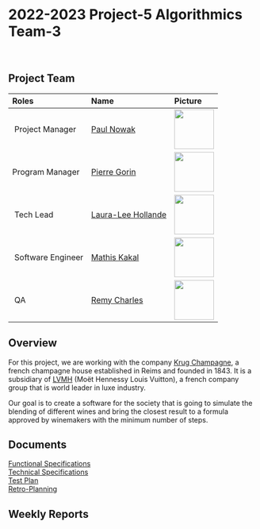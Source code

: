 # 2022-2023 Project-5 Algorithmics Team-3

<br>

## Project Team

| Roles | Name | Picture |
| :--- | :--- | :--- |
| Project Manager | [Paul Nowak](https://www.linkedin.com/in/paul-nowak-0757a61a7/) | [<img src="https://avatars.githubusercontent.com/u/91249965?s=81" width="80px"  height="80px">](https://github.com/PaulNowak36)
| Program Manager | [Pierre Gorin](https://www.linkedin.com/in/pierre-gorin-61a784221/) | [<img src="https://avatars.githubusercontent.com/u/91249863?v=4" width="80px"  height="80px">](https://github.com/Pierre2103)
| Tech Lead | [Laura-Lee Hollande](https://www.linkedin.com/in/laura-lee-hollande-278345198/) | [<img src="https://avatars.githubusercontent.com/u/71769490?v=4" width="80px"  height="80px">](https://github.com/lauraleehollande)
| Software Engineer | [Mathis Kakal](https://www.linkedin.com/in/mathis-k-a239ba10a/) | [<img src="https://avatars.githubusercontent.com/u/114522530?v=4" width="80px"  height="80px">](https://github.com/mathiskakal)
| QA | [Remy Charles](https://www.linkedin.com/in/rémy-charles-2a8960232/) | [<img src="https://avatars.githubusercontent.com/u/100137905?v=4" width="80px"  height="80px">](https://github.com/RemyCHARLES)



## Overview

For this project, we are working with the company [Krug Champagne](https://www.krug.com/fr/la-maison-krug), a french champagne house established in Reims and founded in 1843. It is a subsidiary of [LVMH](https://www.lvmh.fr) (Moët Hennessy Louis Vuitton), a french company group that is world leader in luxe industry.

Our goal is to create a software for the society that is going to simulate the blending of different wines and bring the closest result to a formula approved by winemakers with the minimum number of steps.



## Documents

[Functional Specifications](specs/functional/functional-specifications.md) <br> 
[Technical Specifications](specs/technical/technical-specifications.md) <br>
[Test Plan](specs/Test_Plan/Test_Plan.md) <br>
[Retro-Planning](https://algosup-my.sharepoint.com/:x:/p/paul_nowak/EYv_348sClRLoZ54u2WiJZUB1TdbuF2w3qxRnsIBGKNUZg?e=0w2Uro) <br>

## Weekly Reports
